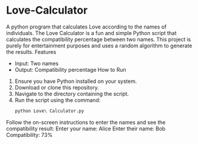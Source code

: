 # Love-Calculator
A python program that calculates Love according to the names of individuals.
The Love Calculator is a fun and simple Python script that calculates the compatibility percentage between two names. This project is purely for entertainment purposes and uses a random algorithm to generate the results.
Features
- Input: Two names
- Output: Compatibility percentage
How to Run
1. Ensure you have Python installed on your system.
2. Download or clone this repository.
3. Navigate to the directory containing the script.
4. Run the script using the command:
   ```bash
   python Love\ Calculator.py
Follow the on-screen instructions to enter the names and see the compatibility result:
Enter your name: Alice
Enter their name: Bob
Compatibility: 73%

